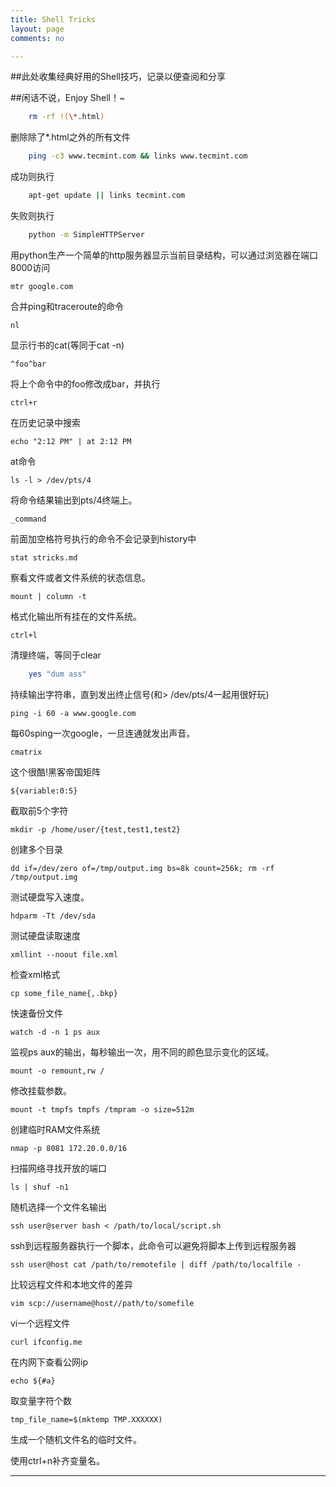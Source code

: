 ```yaml
---
title: Shell Tricks
layout: page
comments: no

---
```


##此处收集经典好用的Shell技巧，记录以便查阅和分享

##闲话不说，Enjoy Shell！~
```bash
	rm -rf !(\*.html)   
```
删除除了\*.html之外的所有文件
```bash
	ping -c3 www.tecmint.com && links www.tecmint.com	
```
成功则执行
```bash
	apt-get update || links tecmint.com
```		
失败则执行
```bash
	python -m SimpleHTTPServer
```
用python生产一个简单的http服务器显示当前目录结构，可以通过浏览器在端口8000访问

	mtr google.com
合并ping和traceroute的命令

	nl
显示行书的cat(等同于cat -n)

	^foo^bar
将上个命令中的foo修改成bar，并执行

	ctrl+r
在历史记录中搜索

	echo "2:12 PM" | at 2:12 PM
at命令

	ls -l > /dev/pts/4
将命令结果输出到pts/4终端上。

	_command
前面加空格符号执行的命令不会记录到history中

	stat stricks.md
察看文件或者文件系统的状态信息。

	mount | column -t
格式化输出所有挂在的文件系统。

	ctrl+l
清理终端，等同于clear
```bash
	yes "dum ass"
```
持续输出字符串，直到发出终止信号(和> /dev/pts/4一起用很好玩)

	ping -i 60 -a www.google.com
每60sping一次google，一旦连通就发出声音。

	cmatrix
这个很酷!黑客帝国矩阵

	${variable:0:5}
截取前5个字符

	mkdir -p /home/user/{test,test1,test2}
创建多个目录

	dd if=/dev/zero of=/tmp/output.img bs=8k count=256k; rm -rf /tmp/output.img
测试硬盘写入速度。

	hdparm -Tt /dev/sda
测试硬盘读取速度

	xmllint --noout file.xml
检查xml格式

	cp some_file_name{,.bkp}
快速备份文件

	watch -d -n 1 ps aux
监视ps aux的输出，每秒输出一次，用不同的颜色显示变化的区域。

	mount -o remount,rw /
修改挂载参数。

	mount -t tmpfs tmpfs /tmpram -o size=512m
创建临时RAM文件系统

	nmap -p 8081 172.20.0.0/16
扫描网络寻找开放的端口

	ls | shuf -n1
随机选择一个文件名输出

	ssh user@server bash < /path/to/local/script.sh
ssh到远程服务器执行一个脚本，此命令可以避免将脚本上传到远程服务器

	ssh user@host cat /path/to/remotefile | diff /path/to/localfile -
比较远程文件和本地文件的差异

	vim scp://username@host//path/to/somefile
vi一个远程文件

	curl ifconfig.me
在内网下查看公网ip

	echo ${#a}
取变量字符个数

	tmp_file_name=$(mktemp TMP.XXXXXX)
生成一个随机文件名的临时文件。

使用ctrl+n补齐变量名。

---

